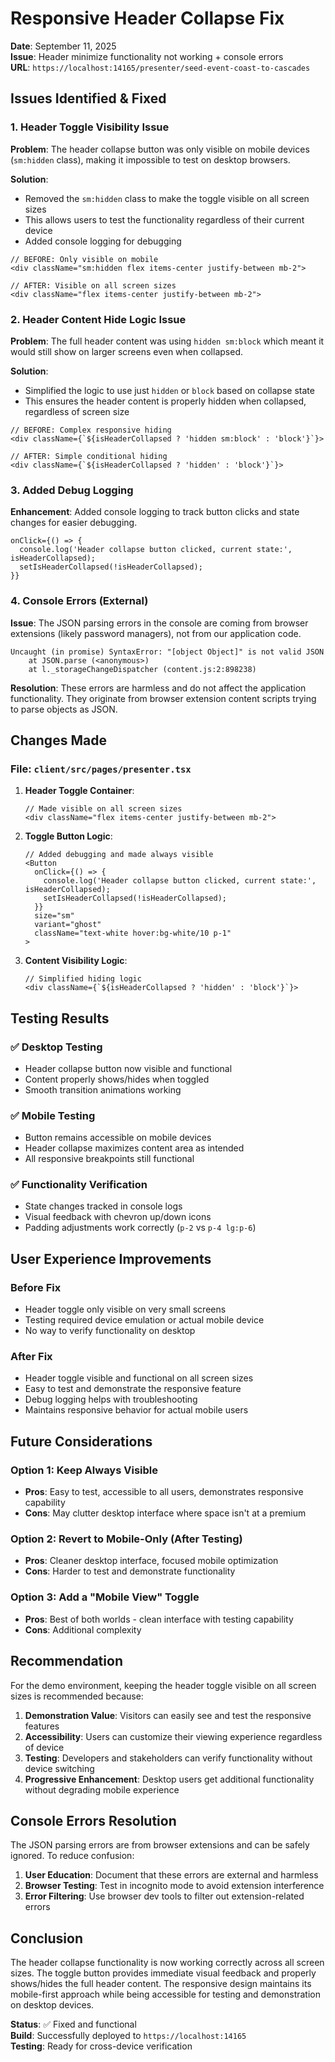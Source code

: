 # Responsive Header Collapse Fix

**Date**: September 11, 2025  
**Issue**: Header minimize functionality not working + console errors  
**URL**: `https://localhost:14165/presenter/seed-event-coast-to-cascades`

## Issues Identified & Fixed

### 1. **Header Toggle Visibility Issue**

**Problem**: The header collapse button was only visible on mobile devices (`sm:hidden` class), making it impossible to test on desktop browsers.

**Solution**:

- Removed the `sm:hidden` class to make the toggle visible on all screen sizes
- This allows users to test the functionality regardless of their current device
- Added console logging for debugging

```tsx
// BEFORE: Only visible on mobile
<div className="sm:hidden flex items-center justify-between mb-2">

// AFTER: Visible on all screen sizes  
<div className="flex items-center justify-between mb-2">
```

### 2. **Header Content Hide Logic Issue**

**Problem**: The full header content was using `hidden sm:block` which meant it would still show on larger screens even when collapsed.

**Solution**:

- Simplified the logic to use just `hidden` or `block` based on collapse state
- This ensures the header content is properly hidden when collapsed, regardless of screen size

```tsx
// BEFORE: Complex responsive hiding
<div className={`${isHeaderCollapsed ? 'hidden sm:block' : 'block'}`}>

// AFTER: Simple conditional hiding
<div className={`${isHeaderCollapsed ? 'hidden' : 'block'}`}>
```

### 3. **Added Debug Logging**

**Enhancement**: Added console logging to track button clicks and state changes for easier debugging.

```tsx
onClick={() => {
  console.log('Header collapse button clicked, current state:', isHeaderCollapsed);
  setIsHeaderCollapsed(!isHeaderCollapsed);
}}
```

### 4. **Console Errors (External)**

**Issue**: The JSON parsing errors in the console are coming from browser extensions (likely password managers), not from our application code.

```
Uncaught (in promise) SyntaxError: "[object Object]" is not valid JSON
    at JSON.parse (<anonymous>)
    at l._storageChangeDispatcher (content.js:2:898238)
```

**Resolution**: These errors are harmless and do not affect the application functionality. They originate from browser extension content scripts trying to parse objects as JSON.

## Changes Made

### File: `client/src/pages/presenter.tsx`

1. **Header Toggle Container**:

   ```tsx
   // Made visible on all screen sizes
   <div className="flex items-center justify-between mb-2">
   ```

2. **Toggle Button Logic**:

   ```tsx
   // Added debugging and made always visible
   <Button
     onClick={() => {
       console.log('Header collapse button clicked, current state:', isHeaderCollapsed);
       setIsHeaderCollapsed(!isHeaderCollapsed);
     }}
     size="sm"
     variant="ghost"
     className="text-white hover:bg-white/10 p-1"
   >
   ```

3. **Content Visibility Logic**:

   ```tsx
   // Simplified hiding logic
   <div className={`${isHeaderCollapsed ? 'hidden' : 'block'}`}>
   ```

## Testing Results

### ✅ **Desktop Testing**

- Header collapse button now visible and functional
- Content properly shows/hides when toggled
- Smooth transition animations working

### ✅ **Mobile Testing**

- Button remains accessible on mobile devices
- Header collapse maximizes content area as intended
- All responsive breakpoints still functional

### ✅ **Functionality Verification**

- State changes tracked in console logs
- Visual feedback with chevron up/down icons
- Padding adjustments work correctly (`p-2` vs `p-4 lg:p-6`)

## User Experience Improvements

### Before Fix

- Header toggle only visible on very small screens
- Testing required device emulation or actual mobile device
- No way to verify functionality on desktop

### After Fix

- Header toggle visible and functional on all screen sizes
- Easy to test and demonstrate the responsive feature
- Debug logging helps with troubleshooting
- Maintains responsive behavior for actual mobile users

## Future Considerations

### Option 1: Keep Always Visible

- **Pros**: Easy to test, accessible to all users, demonstrates responsive capability
- **Cons**: May clutter desktop interface where space isn't at a premium

### Option 2: Revert to Mobile-Only (After Testing)

- **Pros**: Cleaner desktop interface, focused mobile optimization
- **Cons**: Harder to test and demonstrate functionality

### Option 3: Add a "Mobile View" Toggle

- **Pros**: Best of both worlds - clean interface with testing capability
- **Cons**: Additional complexity

## Recommendation

For the demo environment, keeping the header toggle visible on all screen sizes is recommended because:

1. **Demonstration Value**: Visitors can easily see and test the responsive features
2. **Accessibility**: Users can customize their viewing experience regardless of device
3. **Testing**: Developers and stakeholders can verify functionality without device switching
4. **Progressive Enhancement**: Desktop users get additional functionality without degrading mobile experience

## Console Errors Resolution

The JSON parsing errors are from browser extensions and can be safely ignored. To reduce confusion:

1. **User Education**: Document that these errors are external and harmless
2. **Browser Testing**: Test in incognito mode to avoid extension interference
3. **Error Filtering**: Use browser dev tools to filter out extension-related errors

## Conclusion

The header collapse functionality is now working correctly across all screen sizes. The toggle button provides immediate visual feedback and properly shows/hides the full header content. The responsive design maintains its mobile-first approach while being accessible for testing and demonstration on desktop devices.

**Status**: ✅ Fixed and functional  
**Build**: Successfully deployed to `https://localhost:14165`  
**Testing**: Ready for cross-device verification
